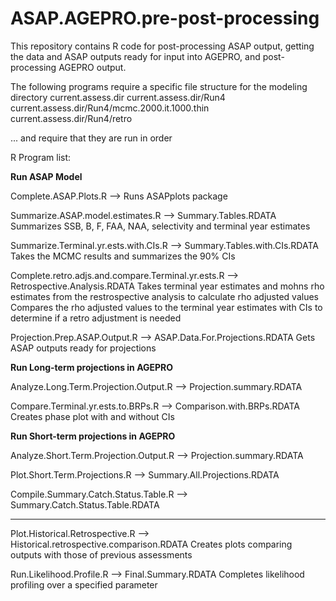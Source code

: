 # ASAP.AGEPRO.pre-post-processing

This repository contains R code for post-processing ASAP output, getting the data and ASAP outputs ready for input into AGEPRO, and post-processing AGEPRO output.

The following programs require a specific file structure for the modeling directory
   current.assess.dir
   current.assess.dir/Run4
   current.assess.dir/Run4/mcmc.2000.it.1000.thin 
   current.assess.dir/Run4/retro

... and require that they are run in order


R Program list:  

**Run ASAP Model**

Complete.ASAP.Plots.R
   --> Runs ASAPplots package

Summarize.ASAP.model.estimates.R 
   --> Summary.Tables.RDATA
   Summarizes SSB, B, F, FAA, NAA, selectivity and terminal year estimates

Summarize.Terminal.yr.ests.with.CIs.R 
   --> Summary.Tables.with.CIs.RDATA
   Takes the MCMC results and summarizes the 90% CIs

Complete.retro.adjs.and.compare.Terminal.yr.ests.R 
   --> Retrospective.Analysis.RDATA
   Takes terminal year estimates and mohns rho estimates from the restrospective analysis to calculate rho adjusted values
   Compares the rho adjusted values to the terminal year estimates with CIs to determine if a retro adjustment is needed

Projection.Prep.ASAP.Output.R
   --> ASAP.Data.For.Projections.RDATA
   Gets ASAP outputs ready for projections

**Run Long-term projections in AGEPRO**

Analyze.Long.Term.Projection.Output.R
   --> Projection.summary.RDATA

Compare.Terminal.yr.ests.to.BRPs.R
   --> Comparison.with.BRPs.RDATA
   Creates phase plot with and without CIs

**Run Short-term projections in AGEPRO**

Analyze.Short.Term.Projection.Output.R
   --> Projection.summary.RDATA

Plot.Short.Term.Projections.R
   --> Summary.All.Projections.RDATA

Compile.Summary.Catch.Status.Table.R
   --> Summary.Catch.Status.Table.RDATA


-------------------------


Plot.Historical.Retrospective.R
   --> Historical.retrospective.comparison.RDATA
   Creates plots comparing outputs with those of previous assessments

Run.Likelihood.Profile.R
   --> Final.Summary.RDATA
   Completes likelihood profiling over a specified parameter


